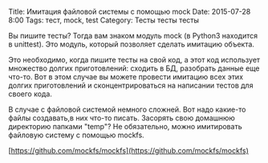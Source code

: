 Title: Имитация файловой системы с помощью mock
Date: 2015-07-28 8:00
Tags: тест, mock, test
Category: Тесты тесты тесты

Вы пишите тесты? Тогда вам знаком модуль mock (в Python3 находится в unittest). Это модуль, который позволяет сделать имитацию объекта.

Это необходимо, когда пишите тесты на свой код, а этот код использует множество долгих приготовлений: сходить в БД, разобрать данные еще что-то. Вот в этом случае вы можете провести имитацию всех этих долгих приготовлений и сконцентрироваться на написании тестов для своего кода.

В случае с файловой системой немного сложней. Вот надо какие-то файлы создавать,в них что-то писать. Засорять свою домашнюю директорию папками "temp"? Не обязательно, можно имитировать файловую систему с помощью mockfs.

[https://github.com/mockfs/mockfs](https://github.com/mockfs/mockfs)